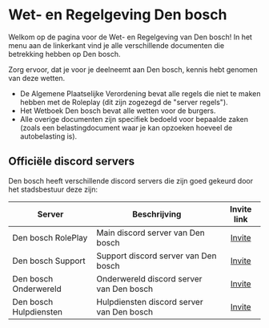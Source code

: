 # Wet- en Regelgeving Den bosch

Welkom op de pagina voor de Wet- en Regelgeving van Den bosch!
In het menu aan de linkerkant vind je alle verschillende documenten die betrekking hebben op Den bosch.

Zorg ervoor, dat je voor je deelneemt aan Den bosch, kennis hebt genomen van deze wetten.

- De Algemene Plaatselijke Verordening bevat alle regels die niet te maken hebben met de Roleplay (dit zijn zogezegd de "server regels").
- Het Wetboek Den bosch bevat alle wetten voor de burgers.
- Alle overige documenten zijn specifiek bedoeld voor bepaalde zaken (zoals een belastingdocument waar je kan opzoeken hoeveel de autobelasting is).

## Officiële discord servers

Den bosch heeft verschillende discord servers die zijn goed gekeurd door het stadsbestuur deze zijn:

| Server | Beschrijving | Invite link |
|---|---|:---:|
|Den bosch RolePlay| Main discord server van Den bosch | [Invite](https://discord.gg/3ZhNQASk8s) |
|Den bosch Support| Support discord server van Den bosch | [Invite](https://discord.gg/b8dxajXxGs) |
|Den bosch Onderwereld| Onderwereld discord server van Den bosch | [Invite](https://discord.gg/CaC2dhVutD) |
|Den bosch Hulpdiensten| Hulpdiensten discord server van Den bosch | [Invite](https://discord.gg/HwChxnWThj) |
